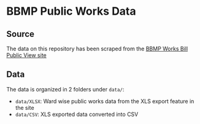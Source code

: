 # BBMP Public Works Data

## Source

The data on this repository has been scraped from the [BBMP Works Bill Public View site](https://account.bbmpgov.in/PublicView/)

## Data

The data is organized in 2 folders under `data/`:

- `data/XLSX`: Ward wise public works data from the XLS export feature in the site
- `data/CSV`: XLS exported data converted into CSV
